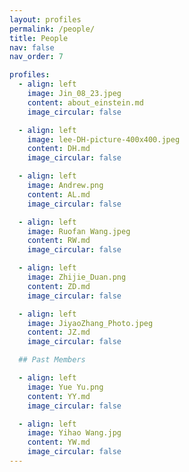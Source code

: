 ```yaml
---
layout: profiles
permalink: /people/
title: People
nav: false
nav_order: 7

profiles:
  - align: left
    image: Jin_08_23.jpeg
    content: about_einstein.md
    image_circular: false

  - align: left
    image: lee-DH-picture-400x400.jpeg
    content: DH.md
    image_circular: false

  - align: left
    image: Andrew.png
    content: AL.md
    image_circular: false

  - align: left
    image: Ruofan Wang.jpeg
    content: RW.md
    image_circular: false

  - align: left
    image: Zhijie_Duan.png
    content: ZD.md
    image_circular: false

  - align: left
    image: JiyaoZhang_Photo.jpeg
    content: JZ.md
    image_circular: false

  ## Past Members

  - align: left
    image: Yue Yu.png
    content: YY.md
    image_circular: false

  - align: left
    image: Yihao Wang.jpg
    content: YW.md
    image_circular: false
---
```

